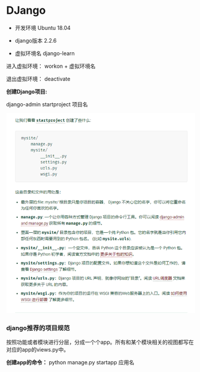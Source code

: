 DJango
===

* 开发环境 Ubuntu 18.04
* django版本 2.2.6

* 虚拟环境名 django-learn

进入虚拟环境： workon + 虚拟环境名

退出虚拟环境： deactivate



__创建Django项目:__ 

django-admin startproject 项目名

![](./startproject.png)

### django推荐的项目规范

按照功能或者模块进行分层，分成一个个app。所有和某个模块相关的视图都写在对应的app的views.py中。

__创建app的命令：__ python manage.py startapp 应用名

